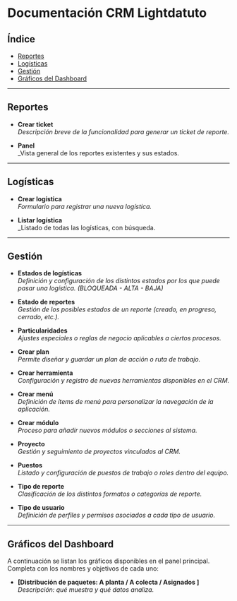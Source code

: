 # Documentación CRM Lightdatuto

## Índice

- [Reportes](#reportes)  
- [Logísticas](#logísticas)  
- [Gestión](#gestión)  
- [Gráficos del Dashboard](#gráficos-del-dashboard)  

---

## Reportes

- **Crear ticket**  
  _Descripción breve de la funcionalidad para generar un ticket de reporte._

- **Panel**  
  _Vista general de los reportes existentes y sus estados.

---

## Logísticas

- **Crear logística**  
  _Formulario para registrar una nueva logística._

- **Listar logística**  
  _Listado de todas las logísticas, con búsqueda.

---

## Gestión

- **Estados de logísticas**  
  _Definición y configuración de los distintos estados por los que puede pasar una logística. (BLOQUEADA - ALTA - BAJA)_

- **Estado de reportes**  
  _Gestión de los posibles estados de un reporte (creado, en progreso, cerrado, etc.)._

- **Particularidades**  
  _Ajustes especiales o reglas de negocio aplicables a ciertos procesos._

- **Crear plan**  
  _Permite diseñar y guardar un plan de acción o ruta de trabajo._

- **Crear herramienta**  
  _Configuración y registro de nuevas herramientas disponibles en el CRM._

- **Crear menú**  
  _Definición de ítems de menú para personalizar la navegación de la aplicación._

- **Crear módulo**  
  _Proceso para añadir nuevos módulos o secciones al sistema._

- **Proyecto**  
  _Gestión y seguimiento de proyectos vinculados al CRM._

- **Puestos**  
  _Listado y configuración de puestos de trabajo o roles dentro del equipo._

- **Tipo de reporte**  
  _Clasificación de los distintos formatos o categorías de reporte._

- **Tipo de usuario**  
  _Definición de perfiles y permisos asociados a cada tipo de usuario._

---

## Gráficos del Dashboard

A continuación se listan los gráficos disponibles en el panel principal. Completa con los nombres y objetivos de cada uno:

- **[Distribución de paquetes: A planta / A colecta / Asignados ]**  
  _Descripción: qué muestra y qué datos analiza._




